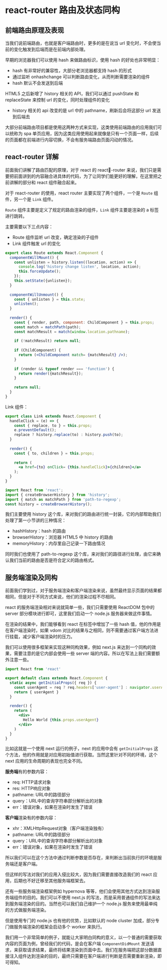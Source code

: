 # react-router 路由及状态同构

## 前端路由原理及表现

当我们说前端路由，也就是客户端路由时，更多的是在说当 url 变化时，不会使当前的变化触发到后端⽽是在前端内部处理。

早期的浏览器我们可以使⽤ hash 来做路由标识，使⽤ hash 的好处也⾮常明显：

* hash 有⾮常好的兼容性，⼤部分⽼浏览器都⽀持 hash 的形式
* 通过监听 onhashchange 可以判断路由变化，从⽽判断需要渲染的组件
* hash 默认不会发送到后端

HTML5 之后新增了 history 相关的 API，我们可以通过 pushState 和 replaceState 来控制 url 的变化，同时处理组件的变化

* history 相关的 api 改变的是 url 中的 pathname，刷新后会将这部分 url 发送到后端去

⼤部分前端路由项⽬都是使⽤这两种⽅式来实现，这类使⽤前端路由的应⽤我们可以统称为 spa 单⻚应⽤，因为这类应⽤使⽤起来就像是只有⼀个⻚⾯⼀样，后续的⻚⾯都在前端进⾏内容切换，不会有服务端路由⻚⾯闪动的情况。

## react-router 详解

前⾯我们讲解了路由匹配的原理，对于 react 的 react-router 来说，我们只是需要把前⾯讲到的内容融合进具体的代码，为了让同学们能更好的理解，在这⾥把之前讲解的部分和 react 组件融合起来。

对于 react-router 的使⽤，react router 主要实现了两个组件，⼀个是 `Route` 组件，另⼀个是 `Link` 组件。

`Route` 组件主要是定义了规定的路由渲染的组件，`Link` 组件主要是渲染的 a 标签进⾏跳转。

主要需要以下三点内容：

* Route 组件监听 url 改变，确定渲染的⼦组件
* Link 组件触发 url 的变化

```jsx
export class Route extends React.Component {
  componentWillMount() {
    const unlisten = history.listen((location, action) => {
      console.log('history change listen', location, action);
      this.forceUpdate();
    });
    this.setState({unlisten});
  }
  
  componentWillUnmount() {
    const { unlisten } = this.state;
    unlisten();
  }
  
  render() {
    const { render, path, component: ChildComponent } = this.props;
    const match = matchPath(path);
    const matchResult = match(window.location.pathname);
    
    if (!matchResult) return null;
    
    if (ChildComponent) {
      return (<ChildComponent match= {matchResult} />);
    }
    
    if (render && typeof render === 'function') {
      return render({matchResult});
    }
    
    return null;
  }
}
```

Link 组件：

```jsx
export class Link extends React.Component {
  handleClick = (e) => {
    const { replace, to } = this.props; 
    e.preventDefault();
    replace ? history.replace(to) : history.push(to);
  }
  
  render() {
    const { to, children } = this.props;
    
    return (
      <a href={to} onClick= {this.handleClick}>{children}</a>
    );
  }
}
```

```js
import React from 'react';
import { createBrowserHistory } from 'history';
import { match as matchPath } from 'path-to-regexp';
const history = createBrowserHistory();
```

我们主要使⽤ history 这个库，来对我们的路由进⾏统⼀封装，它的内部帮助我们处理了第⼀⼩节讲的三种情况：

* hashHistory：hash 的路由
* browserHistory：浏览器 HTML5 中 history 的路由
* memoryHistory：内存⾥⾃⼰记录⼀下路由情况

同时我们也使⽤了 path-to-regexp 这个库，来对我们的路径进⾏处理，由它来确认我们当前的路由是否是符合定义的路由格式。

## 服务端渲染及同构

前⾯我们学到过，对于服务端渲染和客户端渲染来说，虽然最终显示⻚⾯的结果都相同，但是对于不同⽅式来说，他们的渲染过程不尽相同。

react 的服务端渲染相对来说就简单⼀些，我们只需要使⽤ ReactDOM 包中的 server 部分模块进⾏即可，这⾥我们启动⼀个 node.js 服务器来做这件事情。

在渲染的结果中，我们能够看到 react 在标签中增加了⼀些 hash 值，他的作⽤是在客户端渲染时，如果 vdom 对⽐的结果与之相同，则不需要通过客户端⽅法进⾏挂载，减少客户端渲染时的压⼒。

我们可以使⽤很多框架来实现这种同构效果，例如 next.js 来达到⼀个同构的效果，需要注意的是它内部会使⽤⼀些 server 端的内容。所以在写法上我们需要额外注意⼀些。

```jsx
import React from 'react'

export default class extends React.Component {
  static async getInitialProps({ req }) {
    const userAgent = req ? req.headers['user-agent'] : navigator.userAgent;
    return { userAgent }
  }
  
  render() {
    return (
      <div>
        Hello World {this.props.userAgent}
      </div>
    )
  }
}
```

⽐如这就是⼀个使⽤ next 运⾏的例⼦，next 的应⽤中会有 `getInitialProps` 这个⽅法，他的作⽤就是对应⽤初始值进⾏获取。当然这⾥针对不同的环境，这个 next 应⽤的⽣命周期的表现也完全不同。

**服务端**有的参数内容：

* req: HTTP请求对象
* res: HTTP响应对象
* pathname: URL中的路径部分
* query：URL中的查询字符串部分解析出的对象
* err：错误对象，如果在渲染时发⽣了错误

**客户端**渲染有的参数内容：

* xhr：XMLHttpRequest对象（客户端渲染独有）
* pathname: URL中的路径部分
* query：URL中的查询字符串部分解析出的对象
* err：错误对象，如果在渲染时发⽣了错误

所以我们可以在这个⽅法中通过判断参数是否存在，来判断出当前执⾏的环境是服务端还是客户端。

但这样的写法对我们的应⽤⼊侵⽐较⼤，因为我们需要直接改造我们的 react 应⽤，后期也不好迁移⾄其他服务端框架去。

还有⼀些服务端渲染框架例如 hypernova 等等，他们会使⽤其他⽅式达到渲染服务端组件的⽬的。我们可以不使⽤ next.js 的写法，⽽是采⽤普通组件的写法来达到服务端渲染的⽬的。当然也可以我们⾃⼰维护⼀个 node.js 服务来使⽤最单纯的⽅式做服务端渲染。

但是使⽤专⻔的 node.js 也有他的优势，⽐如默认的 node cluster 加成，部分专⻔做服务端渲染的框架会启动多个 worker 来执⾏。

我们⽤⼀个⾮常简单的例⼦，就能让⼤家明⽩同构的意义，以⼀个普通的需要获取内容的⻚⾯为例，曾经我们的代码，是会在客户端 `ComponentDidMount` 发送请求，来获取请求结果，最终将结果渲染到⻚⾯中去。我们在服务端把这部分数据直接注⼊组件达到渲染的⽬的，最终只需要在客户端进⾏判断是否需要重新渲染，即可得知。
